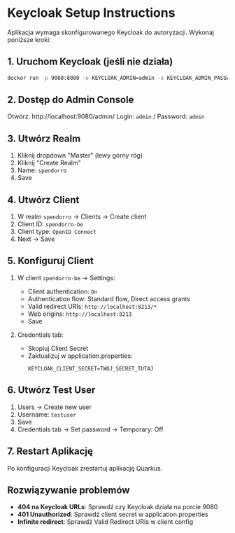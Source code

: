 # Keycloak Setup Instructions

Aplikacja wymaga skonfigurowanego Keycloak do autoryzacji. Wykonaj poniższe kroki:

## 1. Uruchom Keycloak (jeśli nie działa)

```bash
docker run -p 9080:8080 -e KEYCLOAK_ADMIN=admin -e KEYCLOAK_ADMIN_PASSWORD=admin quay.io/keycloak/keycloak:latest start-dev
```

## 2. Dostęp do Admin Console

Otwórz: http://localhost:9080/admin/
Login: `admin` / Password: `admin`

## 3. Utwórz Realm

1. Kliknij dropdown "Master" (lewy górny róg)
2. Kliknij "Create Realm"
3. Name: `spendorro`
4. Save

## 4. Utwórz Client

1. W realm `spendorro` → Clients → Create client
2. Client ID: `spendorro-be`
3. Client type: `OpenID Connect`
4. Next → Save

## 5. Konfiguruj Client

1. W client `spendorro-be` → Settings:
   - Client authentication: `On`
   - Authentication flow: Standard flow, Direct access grants
   - Valid redirect URIs: `http://localhost:8213/*`
   - Web origins: `http://localhost:8213`
   - Save

2. Credentials tab:
   - Skopiuj Client Secret
   - Zaktualizuj w application.properties:
     ```
     KEYCLOAK_CLIENT_SECRET=TWOJ_SECRET_TUTAJ
     ```

## 6. Utwórz Test User

1. Users → Create new user
2. Username: `testuser`
3. Save
4. Credentials tab → Set password → Temporary: Off

## 7. Restart Aplikację

Po konfiguracji Keycloak zrestartuj aplikację Quarkus.

## Rozwiązywanie problemów

- **404 na Keycloak URLs**: Sprawdź czy Keycloak działa na porcie 9080
- **401 Unauthorized**: Sprawdź client secret w application.properties  
- **Infinite redirect**: Sprawdź Valid Redirect URIs w client config